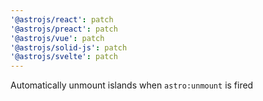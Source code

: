 ```yaml
---
'@astrojs/react': patch
'@astrojs/preact': patch
'@astrojs/vue': patch
'@astrojs/solid-js': patch
'@astrojs/svelte': patch
---
```


Automatically unmount islands when `astro:unmount` is fired
